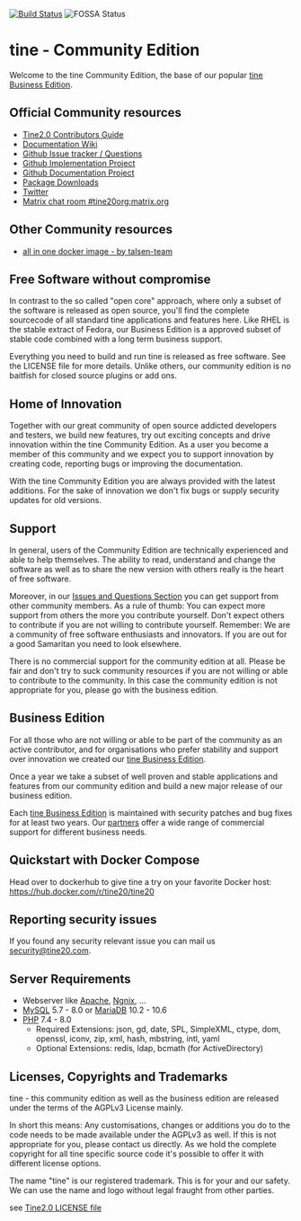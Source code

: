 [![Build Status](https://travis-ci.org/tine20/tine20.svg?branch=master)](https://travis-ci.org/tine20/tine20)
![FOSSA Status](https://app.fossa.io/api/projects/git%2Bgithub.com%2Ftine20%2FTine-2.0-Open-Source-Groupware-and-CRM.svg?type=shield)

# tine - Community Edition

Welcome to the tine Community Edition, the base of our popular [tine Business Edition](https://www.tine20.com/en.html).

## Official Community resources
* [Tine2.0 Contributors Guide](https://github.com/tine20/tine20/blob/master/CONTRIBUTING.md)
* [Documentation Wiki](https://github.com/tine20/tine20/wiki)
* [Github Issue tracker / Questions](https://github.com/tine20/tine20/issues)
* [Github Implementation Project](https://github.com/tine20/tine20/projects/1)
* [Github Documentation Project](https://github.com/tine20/tine20/projects/2)
* [Package Downloads](https://github.com/tine20/tine20/releases)
* [Twitter](https://twitter.com/tine20org)
* [Matrix chat room #tine20org:matrix.org](https://matrix.to/#/!gGPNgDOyMWwSPjFFXa:matrix.org)

## Other Community resources
* [all in one docker image - by talsen-team](https://github.com/talsen-team/docker-app--tine20)

## Free Software without compromise
In contrast to the so called "open core" approach, where only a subset of the software is released as open source, 
you'll find the complete sourcecode of all standard tine applications and features here. Like RHEL is the stable
extract of Fedora, our Business Edition is a approved subset of stable code combined with a long term business support.

Everything you need to build and run tine is released as free software. See the LICENSE file for more details.
Unlike others, our community edition is no baitfish for closed source plugins or add ons.

## Home of Innovation
Together with our great community of open source addicted developers and testers, we build new features, try out
exciting concepts and drive innovation within the tine Community Edition. As a user you become a member of this
community and we expect you to support innovation by creating code, reporting bugs or improving the documentation.

With the tine Community Edition you are always provided with the latest additions. For the sake of innovation we
don't fix bugs or supply security updates for old versions.

## Support
In general, users of the Community Edition are technically experienced and able to help themselves. The ability to read,
understand and change the software as well as to share the new version with others really is the heart of free software.

Moreover, in our [Issues and Questions Section](https://github.com/tine20/tine20/issues)
you can get support from other community members. As a rule of thumb: You can expect more support from others the more
you contribute yourself. Don't expect others to contribute if you are not willing to contribute yourself. Remember: We
are a community of free software enthusiasts and innovators. If you are out for a good Samaritan you need to look
elsewhere.

There is no commercial support for the community edition at all. Please be fair and don't try to suck community
resources if you are not willing or able to contribute to the community. In this case the community edition is not 
appropriate for you, please go with the business edition.

## Business Edition
For all those who are not willing or able to be part of the community as an active contributor, and for organisations
who prefer stability and support over innovation we created our [tine Business Edition](http://www.tine20.com).

Once a year we take a subset of well proven and stable applications and features from our community edition and build
a new major release of our business edition.

Each [tine Business Edition](https://www.tine20.com/en.html) is maintained with security patches and bug fixes for at least two
years. Our [partners](https://www.tine20.com/en/contact.html/) offer a wide range of commercial support for different business needs.

## Quickstart with Docker Compose

Head over to dockerhub to give tine a try on your favorite Docker host:
https://hub.docker.com/r/tine20/tine20

## Reporting security issues
If you found any security relevant issue you can mail us [security@tine20.com](mailto:security@tine20.com).

## Server Requirements
* Webserver like [Apache](https://httpd.apache.org/), [Ngnix](https://www.nginx.com/), …
* [MySQL](http://www.mysql.com/) 5.7 - 8.0 or [MariaDB](https://mariadb.org) 10.2 - 10.6
* [PHP](http://www.php.net/) 7.4 - 8.0
  + Required Extensions: json, gd, date, SPL, SimpleXML, ctype, dom, openssl, iconv, zip, xml, hash, mbstring, intl, yaml
  + Optional Extensions: redis, ldap, bcmath (for ActiveDirectory)

## Licenses, Copyrights and Trademarks 
tine - this community edition as well as the business edition are released under the terms of the AGPLv3 License mainly.

In short this means: Any customisations, changes or additions you do to the code needs to be made available under the 
AGPLv3 as well. If this is not appropriate for you, please contact us directly. As we hold the complete copyright for 
all tine specific source code it's possible to offer it with different license options.

The name "tine" is our registered trademark. This is for your and our safety. We can use the name and logo without
legal fraught from other parties.

see [Tine2.0 LICENSE file](https://github.com/tine20/tine20/blob/master/LICENSE.md)

